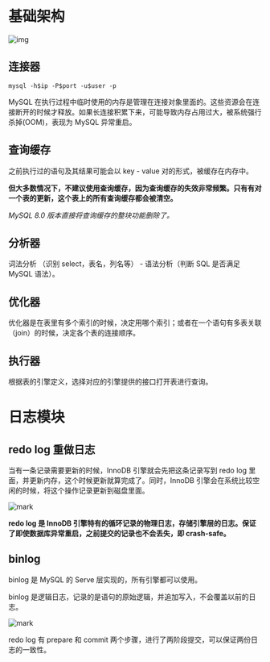 # 基础架构

![img](https://static001.geekbang.org/resource/image/0d/d9/0d2070e8f84c4801adbfa03bda1f98d9.png)

## 连接器

```
mysql -h$ip -P$port -u$user -p
```

MySQL 在执行过程中临时使用的内存是管理在连接对象里面的。这些资源会在连接断开的时候才释放。如果长连接积累下来，可能导致内存占用过大，被系统强行杀掉(OOM)，表现为 MySQL 异常重启。



## 查询缓存

之前执行过的语句及其结果可能会以 key - value 对的形式，被缓存在内存中。  

**但大多数情况下，不建议使用查询缓存，因为查询缓存的失效非常频繁。只有有对一个表的更新，这个表上的所有查询缓存都会被清空。**  

*MySQL 8.0 版本直接将查询缓存的整块功能删除了。*



## 分析器

词法分析 （识别 select，表名，列名等） - 语法分析（判断 SQL 是否满足 MySQL 语法）。



## 优化器

优化器是在表里有多个索引的时候，决定用哪个索引；或者在一个语句有多表关联（join）的时候，决定各个表的连接顺序。



## 执行器

根据表的引擎定义，选择对应的引擎提供的接口打开表进行查询。



# 日志模块

## redo log 重做日志

当有一条记录需要更新的时候，InnoDB 引擎就会先把这条记录写到 redo log 里面，并更新内存，这个时候更新就算完成了。同时，InnoDB 引擎会在系统比较空闲的时候，将这个操作记录更新到磁盘里面。

![mark](http://pic-cloud.ice-leaf.top/pic-cloud/20190627/Rilf0qvrBYO8.png?imageslim)

**redo log 是 InnoDB 引擎特有的循环记录的物理日志，存储引擎层的日志。保证了即使数据库异常重启，之前提交的记录也不会丢失，即 crash-safe。**



## binlog

binlog 是 MySQL 的 Serve 层实现的，所有引擎都可以使用。  

binlog 是逻辑日志，记录的是语句的原始逻辑，并追加写入，不会覆盖以前的日志。



![mark](http://pic-cloud.ice-leaf.top/pic-cloud/20190627/QEMuxolF71ga.png?imageslim)



redo log 有 prepare 和 commit 两个步骤，进行了两阶段提交，可以保证两份日志的一致性。

